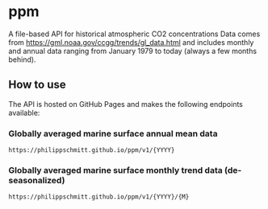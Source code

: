 # ppm
A file-based API for historical atmospheric CO2 concentrations
Data comes from https://gml.noaa.gov/ccgg/trends/gl_data.html and includes monthly and annual data ranging from January 1979 to today (always a few months behind).

## How to use
The API is hosted on GitHub Pages and makes the following endpoints available:

### Globally averaged marine surface annual mean data
`https://philippschmitt.github.io/ppm/v1/{YYYY}`

### Globally averaged marine surface monthly trend data (de-seasonalized)
`https://philippschmitt.github.io/ppm/v1/{YYYY}/{M}`
